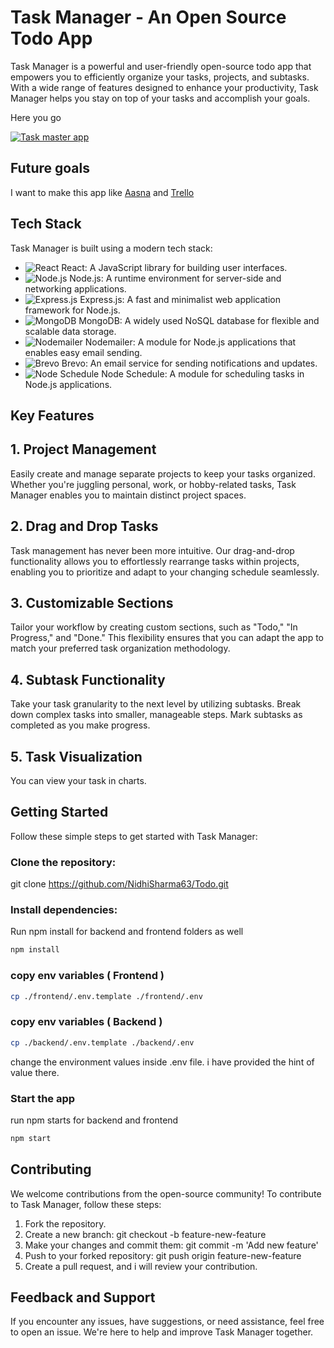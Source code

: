 # Task Manager - An Open Source Todo App

Task Manager is a powerful and user-friendly open-source todo app that empowers you to efficiently organize your tasks, projects, and subtasks. With a wide range of features designed to enhance your productivity, Task Manager helps you stay on top of your tasks and accomplish your goals.

Here you go

[![Task master app](https://i.postimg.cc/1XCq0PFV/Screenshot-2023-09-11-154407.png)](https://postimg.cc/T5b1GzCT)

## Future goals

I want to make this app like [Aasna](https://app.asana.com/0/home/) and [Trello](https://trello.com/)

## Tech Stack

Task Manager is built using a modern tech stack:

- ![React](https://img.icons8.com/officel/16/000000/react.png) React: A JavaScript library for building user interfaces.
- ![Node.js](https://img.icons8.com/color/16/000000/nodejs.png) Node.js: A runtime environment for server-side and networking applications.
- ![Express.js](https://img.icons8.com/ios/16/00000/express-js.png) Express.js: A fast and minimalist web application framework for Node.js.
- ![MongoDB](https://img.icons8.com/color/16/000000/mongodb.png) MongoDB: A widely used NoSQL database for flexible and scalable data storage.
- ![Nodemailer](https://img.icons8.com/color/16/000000/email.png) Nodemailer: A module for Node.js applications that enables easy email sending.
- ![Brevo](https://img.icons8.com/color/16/000000/email.png) Brevo: An email service for sending notifications and updates.
- ![Node Schedule](https://img.icons8.com/?size=20&id=13526&format=png) Node Schedule: A module for scheduling tasks in Node.js applications.

## Key Features

## 1. Project Management

Easily create and manage separate projects to keep your tasks organized. Whether you're juggling personal, work, or hobby-related tasks, Task Manager enables you to maintain distinct project spaces.

## 2. Drag and Drop Tasks

Task management has never been more intuitive. Our drag-and-drop functionality allows you to effortlessly rearrange tasks within projects, enabling you to prioritize and adapt to your changing schedule seamlessly.

## 3. Customizable Sections

Tailor your workflow by creating custom sections, such as "Todo," "In Progress," and "Done." This flexibility ensures that you can adapt the app to match your preferred task organization methodology.

## 4. Subtask Functionality

Take your task granularity to the next level by utilizing subtasks. Break down complex tasks into smaller, manageable steps. Mark subtasks as completed as you make progress.

## 5. Task Visualization

You can view your task in charts.

## Getting Started

Follow these simple steps to get started with Task Manager:

### Clone the repository:

git clone https://github.com/NidhiSharma63/Todo.git

### Install dependencies:

Run npm install for backend and frontend folders as well

```bash
npm install
```

### copy env variables ( Frontend )

```bash
cp ./frontend/.env.template ./frontend/.env
```

### copy env variables ( Backend )

```bash
cp ./backend/.env.template ./backend/.env
```

change the environment values inside .env file. i have provided the hint of value there.

### Start the app

run npm starts for backend and frontend

```bash
npm start
```

## Contributing

We welcome contributions from the open-source community! To contribute to Task Manager, follow these steps:

1. Fork the repository.
2. Create a new branch: git checkout -b feature-new-feature
3. Make your changes and commit them: git commit -m 'Add new feature'
4. Push to your forked repository: git push origin feature-new-feature
5. Create a pull request, and i will review your contribution.

## Feedback and Support

If you encounter any issues, have suggestions, or need assistance, feel free to open an issue. We're here to help and improve Task Manager together.
